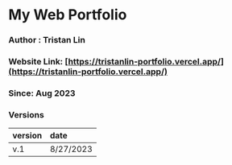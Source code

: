 # My Web Portfolio

### Author : Tristan Lin

### Website Link: [https://tristanlin-portfolio.vercel.app/](https://tristanlin-portfolio.vercel.app/)

### Since: Aug 2023

### Versions

| version | date      |
| :------ | :-------- |
| v.1     | 8/27/2023 |
